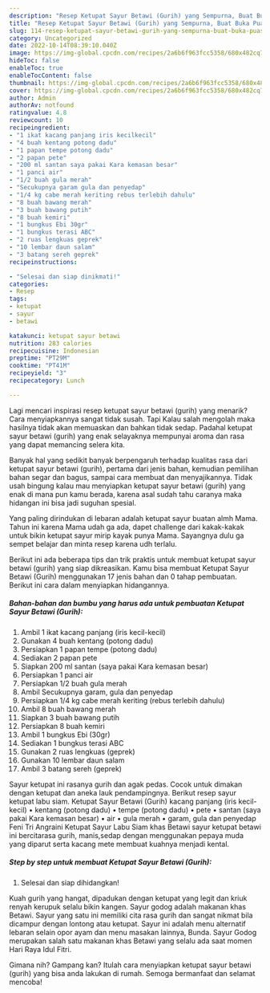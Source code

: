 ```yaml
---
description: "Resep Ketupat Sayur Betawi (Gurih) yang Sempurna, Buat Buka Puasa}"
title: "Resep Ketupat Sayur Betawi (Gurih) yang Sempurna, Buat Buka Puasa}"
slug: 114-resep-ketupat-sayur-betawi-gurih-yang-sempurna-buat-buka-puasa
category: Uncategorized
date: 2022-10-14T08:39:10.040Z
image: https://img-global.cpcdn.com/recipes/2a6b6f963fcc5358/680x482cq70/ketupat-sayur-betawi-gurih-foto-resep-utama.jpg
hideToc: false
enableToc: true
enableTocContent: false
thumbnail: https://img-global.cpcdn.com/recipes/2a6b6f963fcc5358/680x482cq70/ketupat-sayur-betawi-gurih-foto-resep-utama.jpg
cover: https://img-global.cpcdn.com/recipes/2a6b6f963fcc5358/680x482cq70/ketupat-sayur-betawi-gurih-foto-resep-utama.jpg
author: Admin
authorAv: notfound
ratingvalue: 4.8
reviewcount: 10
recipeingredient:
- "1 ikat kacang panjang iris kecilkecil"
- "4 buah kentang potong dadu"
- "1 papan tempe potong dadu"
- "2 papan pete"
- "200 ml santan saya pakai Kara kemasan besar"
- "1 panci air"
- "1/2 buah gula merah"
- "Secukupnya garam gula dan penyedap"
- "1/4 kg cabe merah keriting rebus terlebih dahulu"
- "8 buah bawang merah"
- "3 buah bawang putih"
- "8 buah kemiri"
- "1 bungkus Ebi 30gr"
- "1 bungkus terasi ABC"
- "2 ruas lengkuas geprek"
- "10 lembar daun salam"
- "3 batang sereh geprek"
recipeinstructions:

- "Selesai dan siap dinikmati!"
categories:
- Resep
tags:
- ketupat
- sayur
- betawi

katakunci: ketupat sayur betawi 
nutrition: 283 calories
recipecuisine: Indonesian
preptime: "PT29M"
cooktime: "PT41M"
recipeyield: "3"
recipecategory: Lunch

---
```



Lagi mencari inspirasi resep ketupat sayur betawi (gurih) yang menarik? Cara menyiapkannya sangat tidak susah. Tapi Kalau salah mengolah maka hasilnya tidak akan memuaskan dan bahkan tidak sedap. Padahal ketupat sayur betawi (gurih) yang enak selayaknya mempunyai aroma dan rasa yang dapat memancing selera kita.


Banyak hal yang sedikit banyak berpengaruh terhadap kualitas rasa dari ketupat sayur betawi (gurih), pertama dari jenis bahan, kemudian pemilihan bahan segar dan bagus, sampai cara membuat dan menyajikannya. Tidak usah bingung kalau mau menyiapkan ketupat sayur betawi (gurih) yang enak di mana pun kamu berada, karena asal sudah tahu caranya maka hidangan ini bisa jadi suguhan spesial.

Yang paling dirindukan di lebaran adalah ketupat sayur buatan almh Mama. Tahun ini karena Mama udah ga ada, dapet challenge dari kakak-kakak untuk bikin ketupat sayur mirip kayak punya Mama. Sayangnya dulu ga sempet belajar dan minta resep karena udh terlalu.


Berikut ini ada beberapa tips dan trik praktis untuk membuat ketupat sayur betawi (gurih) yang siap dikreasikan. Kamu bisa membuat Ketupat Sayur Betawi (Gurih) menggunakan 17 jenis bahan dan 0 tahap pembuatan. Berikut ini cara dalam menyiapkan hidangannya.

<!--inarticleads1-->

##### Bahan-bahan dan bumbu yang harus ada untuk pembuatan Ketupat Sayur Betawi (Gurih):

1. Ambil 1 ikat kacang panjang (iris kecil-kecil)
1. Gunakan 4 buah kentang (potong dadu)
1. Persiapkan 1 papan tempe (potong dadu)
1. Sediakan 2 papan pete
1. Siapkan 200 ml santan (saya pakai Kara kemasan besar)
1. Persiapkan 1 panci air
1. Persiapkan 1/2 buah gula merah
1. Ambil Secukupnya garam, gula dan penyedap
1. Persiapkan 1/4 kg cabe merah keriting (rebus terlebih dahulu)
1. Ambil 8 buah bawang merah
1. Siapkan 3 buah bawang putih
1. Persiapkan 8 buah kemiri
1. Ambil 1 bungkus Ebi (30gr)
1. Sediakan 1 bungkus terasi ABC
1. Gunakan 2 ruas lengkuas (geprek)
1. Gunakan 10 lembar daun salam
1. Ambil 3 batang sereh (geprek)


Sayur ketupat ini rasanya gurih dan agak pedas. Cocok untuk dimakan dengan ketupat dan aneka lauk pendampingnya. Berikut resep sayur ketupat labu siam. Ketupat Sayur Betawi (Gurih) kacang panjang (iris kecil-kecil) • kentang (potong dadu) • tempe (potong dadu) • pete • santan (saya pakai Kara kemasan besar) • air • gula merah • garam, gula dan penyedap Feni Tri Angraini Ketupat Sayur Labu Siam khas Betawi sayur ketupat betawi ini bercitarasa gurih, manis,sedap dengan menggunakan pepaya muda yang diparut serta kacang mete membuat kuahnya menjadi kental. 

<!--inarticleads2-->

##### Step by step untuk membuat Ketupat Sayur Betawi (Gurih):


1. Selesai dan siap dihidangkan!

Kuah gurih yang hangat, dipadukan dengan ketupat yang legit dan kriuk renyah kerupuk selalu bikin kangen. Sayur godog adalah makanan khas Betawi. Sayur yang satu ini memiliki cita rasa gurih dan sangat nikmat bila dicampur dengan lontong atau ketupat. Sayur ini adalah menu alternatif lebaran selain opor ayam dan menu masakan lainnya, Bunda. Sayur Godog merupakan salah satu makanan khas Betawi yang selalu ada saat momen Hari Raya Idul Fitri. 

Gimana nih? Gampang kan? Itulah cara menyiapkan ketupat sayur betawi (gurih) yang bisa anda lakukan di rumah. Semoga bermanfaat dan selamat mencoba!
